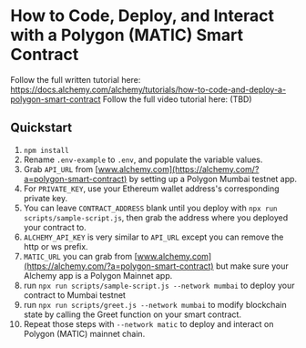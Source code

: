 # How to Code, Deploy, and Interact with a Polygon (MATIC) Smart Contract

Follow the full written tutorial here: https://docs.alchemy.com/alchemy/tutorials/how-to-code-and-deploy-a-polygon-smart-contract
Follow the full video tutorial here: (TBD)

## Quickstart

1. `npm install`
2. Rename `.env-example` to `.env`, and populate the variable values.
  1. Grab `API_URL` from [www.alchemy.com](https://alchemy.com/?a=polygon-smart-contract) by setting up a Polygon Mumbai testnet app.
  2. For `PRIVATE_KEY`, use your Ethereum wallet address's corresponding private key.
  3. You can leave `CONTRACT_ADDRESS` blank until you deploy with `npx run scripts/sample-script.js`, then grab the address where you deployed your contract to.
  4. `ALCHEMY_API_KEY` is very similar to `API_URL` except you can remove the http or ws prefix.
  5. `MATIC_URL` you can grab from [www.alchemy.com](https://alchemy.com/?a=polygon-smart-contract) but make sure your Alchemy app is a Polygon Mainnet app.
3. run `npx run scripts/sample-script.js --network mumbai` to deploy your contract to Mumbai testnet
4. run `npx run scripts/greet.js --network mumbai` to modify blockchain state by calling the Greet function on your smart contract.
5. Repeat those steps with `--network matic` to deploy and interact on Polygon (MATIC) mainnet chain. 